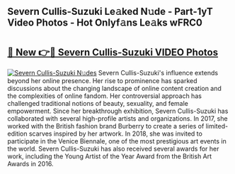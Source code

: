 ## Severn Cullis-Suzuki Le𝚊ked N𝚞de - Part-1yT Video Photos - Hot Onlyf𝚊ns Le𝚊ks wFRC0

# <h2><a href="http://ac39202.deff.icu/?id=Severn+Cullis-Suzuki">🔗 New 👉🔴 Severn Cullis-Suzuki VIDEO Photos</a></h2>

[![Severn Cullis-Suzuki N𝚞des](https://i.imgur.com/rIISA9y.gif)](http://ac39202.deff.icu/?id=Severn+Cullis-Suzuki)
Severn Cullis-Suzuki's influence extends beyond her online presence. Her rise to prominence has sparked discussions about the changing landscape of online content creation and the complexities of online fandom. Her controversial approach has challenged traditional notions of beauty, sexuality, and female empowerment. Since her breakthrough exhibition, Severn Cullis-Suzuki has collaborated with several high-profile artists and organizations. In 2017, she worked with the British fashion brand Burberry to create a series of limited-edition scarves inspired by her artwork. In 2018, she was invited to participate in the Venice Biennale, one of the most prestigious art events in the world. Severn Cullis-Suzuki has also received several awards for her work, including the Young Artist of the Year Award from the British Art Awards in 2016.
